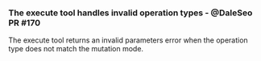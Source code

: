 ### The execute tool handles invalid operation types - @DaleSeo PR #170

The execute tool returns an invalid parameters error when the operation type does not match the mutation mode.
